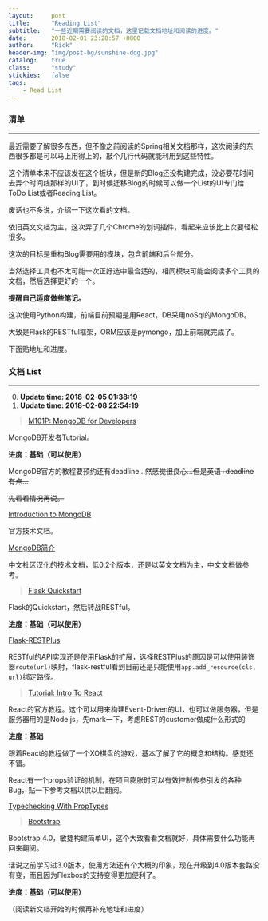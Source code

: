 ```yaml
---
layout:     post
title:      "Reading List"
subtitle:   "一些近期需要阅读的文档，这里记载文档地址和阅读的进度。"
date:       2018-02-01 23:28:57 +0800
author:     "Rick"
header-img: "img/post-bg/sunshine-dog.jpg"
catalog:    true
class:      "study"
stickies:   false
tags:
    - Read List
---
```


### 清单
***

最近需要了解很多东西，但不像之前阅读的Spring相关文档那样，这次阅读的东西很多都是可以马上用得上的，敲个几行代码就能利用到这些特性。

这个清单本来不应该发在这个板块，但是新的Blog还没构建完成，没必要花时间去弄个时间线那样的UI了，到时候迁移Blog的时候可以做一个List的UI专门给ToDo List或者Reading List。

废话也不多说，介绍一下这次看的文档。

依旧英文文档为主，这次弄了几个Chrome的划词插件，看起来应该比上次要轻松很多。

这次的目标是重构Blog需要用的模块，包含前端和后台部分。

当然选择工具也不太可能一次正好选中最合适的，相同模块可能会阅读多个工具的文档，然后选择更好的一个。

**提醒自己适度做些笔记。**

这次使用Python构建，前端目前预期是用React，DB采用noSql的MongoDB。

大致是Flask的RESTful框架，ORM应该是pymongo，加上前端就完成了。

下面贴地址和进度。

### 文档 List
***

0. **Update time: 2018-02-05 01:38:19**
0. **Update time: 2018-02-08 22:54:19**


>[M101P: MongoDB for Developers](https://university.mongodb.com/courses/M101P/about)

MongoDB开发者Tutorial。

**进度：基础（可以使用）**

MongoDB官方的教程要预约还有deadline...~~然感觉很良心...但是英语+deadline有点...~~

~~先看看情况再说。~~

[Introduction to MongoDB](https://docs.mongodb.com/manual/introduction/)

官方技术文档。

[MongoDB简介](http://docs.mongoing.com/introduction.html)

中文社区汉化的技术文档，低0.2个版本，还是以英文文档为主，中文文档做参考。


>[Flask Quickstart](http://flask.pocoo.org/docs/0.12/quickstart/)

Flask的Quickstart，然后转战RESTful。

**进度：基础（可以使用）**

[Flask-RESTPlus](http://flask-restplus.readthedocs.io/en/latest/quickstart.html)

RESTful的API实现还是使用Flask的扩展，选择RESTPlus的原因是可以使用装饰器`route(url)`映射，flask-restful看到目前还是只能使用`app.add_resource(cls, url)`绑定路径。

>[Tutorial: Intro To React](https://reactjs.org/tutorial/tutorial.html)

React的官方教程。这个可以用来构建Event-Driven的UI，也可以做服务器，但是服务器用的是Node.js，先mark一下，考虑REST的customer做成什么形式的

**进度：基础**

跟着React的教程做了一个XO棋盘的游戏，基本了解了它的概念和结构。感觉还不错。

React有一个props验证的机制，在项目膨胀时可以有效控制传参引发的各种Bug，贴一下参考文档以供以后翻阅。

[Typechecking With PropTypes](https://reactjs.org/docs/typechecking-with-proptypes.html#proptypes)

> [Bootstrap](https://v4.bootcss.com/docs/4.0/layout/grid/)

Bootstrap 4.0，敏捷构建简单UI，这个大致看看文档就好，具体需要什么功能再回来翻阅。

话说之前学习过3.0版本，使用方法还有个大概的印象，现在升级到4.0版本套路没有变，而且因为Flexbox的支持变得更加便利了。

**进度：基础（可以使用）**

（阅读新文档开始的时候再补充地址和进度）



